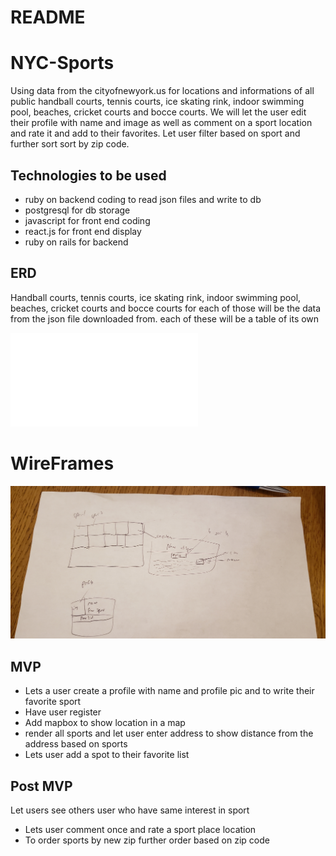 # README

# NYC-Sports

Using data from the cityofnewyork.us for locations and informations of all public handball courts, tennis courts, ice skating rink, indoor swimming pool, beaches, cricket courts and bocce courts. We will let the user edit their profile with name and image as well as comment on a sport location and rate it and add to their favorites. Let user filter based on sport and further sort sort by zip code.

## Technologies to be used
* ruby on backend coding to read json files and write to db
* postgresql for db storage
* javascript for front end coding
* react.js for front end display
* ruby on rails for backend


## ERD
Handball courts, tennis courts, ice skating rink, indoor swimming pool, beaches, cricket courts and bocce courts
for each of those will be the data from the json file downloaded from. each of these will be a table of its own

![ERD](ERD.pdf)

# WireFrames
![WireFrames](wireframe.jpg)

## MVP
* Lets a user create a profile with name and profile pic and to write their favorite sport
* Have user register
* Add mapbox to show location in a map
* render all sports and let user enter address to show distance from the address based on sports
* Lets user add a spot to their favorite list


## Post MVP

Let users see others user who have same interest in sport
* Lets user comment once and rate a sport place location
* To order sports by new zip further order based on zip code
